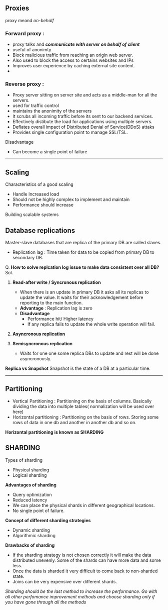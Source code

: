 ## Proxies
proxy meand *on-behalf*

### Forward proxy :
- proxy talks and ***communicate with server on behalf of client***
- useful of anonimty
- Block malicious traffic from reaching an origin web server.
- Also used to block the access to certains websites and IPs
- Improves user experience by caching external site content.
- 

### Reverse proxy : 
- Proxy server sitting on server site and acts as a middle-man for all the servers.
- used for traffic control
- maintains the anonimity of the servers
- It scrubs all incoming traffic before its sent to our backend services.
- Effectively distibute the load for applications using multiple servers.
- Deflates overall impact of Distributed Denial of Service(DDoS) attaks
- Provides single configuration point to manage SSL/TSL.


Disadvantage
- Can become a single point of failure

---- 


## Scaling

Characteristics of a good scaling
- Handle Increased load
- Should not be highly complex to implement and maintain
- Performance should increase

Building scalable systems



## Database replications

Master-slave
databases that are replica of the primary DB are called slaves.

* Replication lag : Time taken for data to be copied from primary DB to secondary DB.

Q. **How to solve replcation log issue to make data consistent over all DB?**
Sol. 
1. **Read-after write / Syncronous replication**
   - When there is an update in primary DB it asks all its replicas to update the value. It waits for their acknowledgement before reporting to the main function.
   - **Advantage** : Replication lag is zero
   - **Disadvantage** 
     - Performance hit/ Higher latency
     - If any replica fails to update the whole write operation will fail.
2. **Asyncronous replication**

3. **Semisyncronous replication**
   - Waits for one one some replica DBs to update and rest will be done asyncronously.


**Replica vs Snapshot**
Snapshot is the state of a DB at a particular time.


---- 
## Partitioning

- Vertical Partitioning : Partitioning on the basis of columns.
    Basically dividing the data into multiple tables( normalization will be used over here)
- Horizontal partitioning : Partitioning on the basis of rows.
    Storing some rows of data in one db and another in another db and so on.

**Horizontal partitioning is known as SHARDING**

## SHARDING
Types of sharding
- Physical sharding
- Logical sharding


**Advantages of sharding**
- Query optimization
- Reduced latency
- We can place the physical shards in different geographical locations.
- No single point of failure.

**Concept of different sharding strategies**
- Dynamic sharding
- Algorithmic sharding


**Drawbacks of sharding**
- If the sharding strategy is not chosen correctly it will make the data distributed unevenly. Some of the shards can have more data and some less.
- Once the data is sharded it very difficult to come back to non-sharded state.
- Joins can be very expensive over different shards.

*Sharding should be the last method to increase the performance. Go with all other perfomance improvement methods and choose sharding only if you have gone through all the methods*